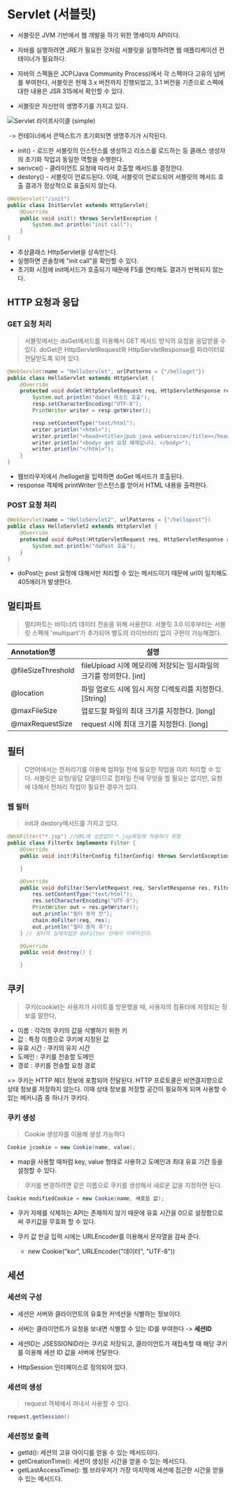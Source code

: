# Servlet (서블릿)

* 서블릿은 JVM 기반에서 웹 개발을 하기 위한 명세이자 API이다.
* 자바를 실행하려면 JRE가 필요한 것처럼 서블릿을 실행하려면 웹 애플리케이션 컨테이너가 필요하다.
* 자바의 스펙들은 JCP(Java Community Process)에서 각 스펙마다 고유의 넘버를 부여한다, 서블릿은 현재 3.x 버전까지 진행되었고, 3.1 버전을 기준으로 스펙에 대한 내용은 JSR 315에서 확인할 수 있다.

* 서블릿은 자신만의 생명주기를 가지고 있다.

![Servlet 라이프사이클 (simple)](https://img1.daumcdn.net/thumb/R800x0/?scode=mtistory2&fname=https%3A%2F%2Ft1.daumcdn.net%2Fcfile%2Ftistory%2F2465F13F587110C111)

​	-> 컨테이너에서 콘텍스트가 초기회되면 생명주기가 시작된다.

* init() - 로드한 서블릿의 인스턴스를 생성하고 리소스를 로드하는 등 클래스 생성자의 초기화 작업괴 동일한 역할을 수행한다.
* serivce() - 클라이언트 요청에 따라서 호출할 메서드를 결정한다.
* destory() - 서블릿이 언로드된다. 이때, 서블릿이 언로드되어 서블릿의 메서드 호출 결과가 정상적으로 표출되지 않는다.

```java
@WebServlet("/init")
public class InitServlet extends HttpServlet{
    @Override
    public void init() throws ServletException {
        System.out.println("init call");
    }
}
```

* 추상클래스 HttpServlet을 상속받는다.
* 실행하면 콘솔창에 "init call"을 확인할 수 있다.
* 초기화 시점에 init메서드가 호출되기 때문에 F5를 연타해도 결과가 반복되지 않는다.



## HTTP 요청과 응답

### GET 요청 처리

> 서블릿에서는 doGet메서드를 이용해서 GET 메서드 방식의 요청을 응답받을 수 있다. doGet은 HttpServletRequest와 HttpServletResponse를 파라미터로 전달받도록 되어 있다.

```java
@WebServlet(name = "HelloServlet", urlPatterns = {"/helloget"})
public class HelloServlet extends HttpServlet {
    @Override
    protected void doGet(HttpServletRequest req, HttpServletResponse resp) throws ServletException, IOException {
        System.out.println("doGet 메소드 호출");
        resp.setCharacterEncoding("UTF-8");
        PrintWriter writer = resp.getWriter();

        resp.setContentType("text/html");
        writer.println("<html>");
        writer.println("<head><title>jpub java webservice</title></head>");
        writer.println("<body> get 요청 예제입니다. </body>");
        writer.println("</html>");
    }
}
```

* 웹브라우저에서 /helloget을 입력하면 doGet 메서드가 호출된다. 
* response 객체에 printWriter 인스턴스를 얻어서 HTML 내용을 출력한다.



### POST 요청 처리

```java
@WebServlet(name = "HelloServlet2", urlPatterns = {"/hellopost"})
public class HelloServlet2 extends HttpServlet {
    @Override
    protected void doPost(HttpServletRequest req, HttpServletResponse resp) throws ServletException, IOException {
        System.out.println("doPost 호출");
    }
}
```

* doPost는 post 요청에 대해서만 처리할 수 있는 메서드이기 때문에 url이 일치해도 405에러가 발생한다.



## 멀티파트

> 멀티파트는 바이너리 데이터 전송을 위해 사용한다. 서블릿 3.0 이후부터는 서블릿 스펙에 'multipart'가 추가되어 별도의 라이브러리 없이 구현이 가능해졌다.

| Annotation명       | 설명                                                         |
| :----------------- | ------------------------------------------------------------ |
| @fileSizeThreshold | fileUpload 시에 메모리에 저장되는 임시파일의 크기를 정의한다. [int] |
| @location          | 파일 업로드 시에 임시 저장 디렉토리를 지정한다. [String]     |
| @maxFileSize       | 업로드할 파일의 최대 크기를 지정한다. [long]                 |
| @maxRequestSize    | request 시에 최대 크기를 지정한다. [long]                    |



## 필터

> C언어에서는 전처리기를 이용해 컴파일 전에 필요한 작업을 미리 처리할 수 있다. 서블릿은 요청/응답 모델이므로 컴파일 전에 무엇을 할 필요는 없지만, 요청에 대해서 전처리 작업이 필요한 경우가 있다.



### 웹 필터

> init과 destory메서드를 가지고 있다.

```java
@WebFilter("*.jsp") //URL에 상관없이 *.jsp파일에 적용하기 위함
public class FilterEx implements Filter {
    @Override
    public void init(FilterConfig filterConfig) throws ServletException {

    }

    @Override
    public void doFilter(ServletRequest req, ServletResponse res, FilterChain chain) throws IOException, ServletException {
        res.setContentType("text/html");
        res.setCharacterEncoding("UTF-8");
        PrintWriter out = res.getWriter();
        out.println("필터 동작 전");
        chain.doFilter(req, res);
        out.println("필터 동작 후");
    } // 필터의 실제작업은 doFilter 안에서 이루어진다.

    @Override
    public void destroy() {

    }
```



## 쿠키

> 쿠키(cookie)는 사용자가 사이트를 방문했을 때, 사용자의 컴퓨터에 저장되는 정보를 말한다,

* 이름 : 각각의 쿠키의 값을 식별하기 위한 키
* 값 : 특정 이름으로 쿠키에 지정된 값
* 유효 시간 : 쿠키의 유지 시간
* 도메인 : 쿠키를 전송할 도메인
* 경로 : 쿠키를 전송할 요청 경로

=> 쿠키는 HTTP 헤더 정보에 포함되어 전달된다. HTTP 프로토콜은 비연결지향으로 상태 정보를 저장하지 않는다. 이때 상태 정보를 저장할 공간이 필요하게 되며 사용할 수 있는 메커니즘 중 하나가 쿠키다.



### 쿠키 생성

> Cookie 생성자를 이용해 생성 가능하다

```Java
Cookie jcookie = new Cookie(name, value);
```

* map을 사용할 때처럼 key, value 형태로 사용하고 도메인과 최대 유효 기간 등을 설정할 수 있다.



> 쿠키를 변경하려면 같은 이름으로 쿠키를 생성해서 새로운 값을 지정하면 된다.

```java
Cookie modifiedCookie = new Cookie(name, 새로운 값);
```

* 쿠키 자체를 삭제하는 API는 존재하지 않기 때문에 유효 시간을 0으로 설정함으로써 쿠키값을 무효화 할 수 있다.

* 쿠키 값 한글 입력 시에는 URLEncoder를 이용해서 문자열을 감싸 준다.
  * new Cookie("kor", URLEncoder("데이터", "UTF-8"))



## 세션

### 세션의 구성

* 세션은 서버와 클라이언트의 유효한 커넥션을 식별하는 정보이다.

* 서버는 클라이언트가 요청을 보내면 식별할 수 있는 ID를 부여한다 -> **세션ID**

* 세션ID는 JSESSIONID라는 쿠키로 저장되고, 클라이언트가 재접속할 때 해당 쿠키를 이용해 세션 ID 값을 서버에 전달한다.

* HttpSession 인터페이스로 정의되어 있다.

  

### 세션의 생성

> request 객체에서 꺼내서 사용할 수 있다.

```java
request,getSession()
```



### 세션정보 출력

* getId(): 세션의 고유 아이디를 얻을 수 있는 메서드이다.
* getCreationTime(): 세션이 생성된 시간을 얻을 수 있는 메서드다.
* getLastAccessTime(): 웹 브라우저가 가장 마지막에 세션에 접근한 시간을 얻을 수 있는 메서드다.

